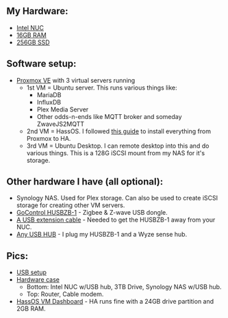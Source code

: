 ## My Hardware:
- [Intel NUC](https://www.amazon.com/gp/product/B018Q0GN60/)
- [16GB RAM](https://www.amazon.com/gp/product/B07MBP5NBT/)
- [256GB SSD](https://www.amazon.com/gp/product/B075RJS55D/)

## Software setup:
- [Proxmox VE](https://proxmox.com/en/proxmox-ve) with 3 virtual servers running
  - 1st VM = Ubuntu server. This runs various things like:
    - MariaDB
    - InfluxDB
    - Plex Media Server
    - Other odds-n-ends like MQTT broker and someday ZwaveJS2MQTT
  - 2nd VM = HassOS. I followed [this guide](https://community.home-assistant.io/t/installing-home-assistant-using-proxmox/201835) to install everything from Proxmox to HA.
  - 3rd VM = Ubuntu Desktop. I can remote desktop into this and do various things. This is a 128G iSCSI mount from my NAS for it's storage.

## Other hardware I have (all optional):
- Synology NAS. Used for Plex storage. Can also be used to create iSCSI storage for creating other VM servers.
- [GoControl HUSBZB-1](https://www.amazon.com/gp/product/B01GJ826F8/) - Zigbee & Z-wave USB dongle.
- [A USB extension cable](https://www.amazon.com/gp/product/B07VSG93G3/) - Needed to get the HUSBZB-1 away from your NUC.
- [Any USB HUB](https://www.amazon.com/gp/product/B00L2442H0/) - I plug my HUSBZB-1 and a Wyze sense hub.

## Pics:
- [USB setup](https://i.imgur.com/9ctzb8b.jpg)
- [Hardware case](https://i.imgur.com/sEWwOGF.jpg)
  - Bottom: Intel NUC w/USB hub, 3TB Drive, Synology NAS w/USB hub.
  - Top: Router, Cable modem.
- [HassOS VM Dashboard](https://i.imgur.com/2ohQ8Oa.jpg) - HA runs fine with a 24GB drive partition and 2GB RAM.
